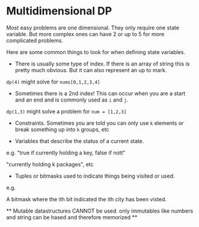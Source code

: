 # Multidimensional DP

Most easy problems are one dimensional. They only require one state variable. But more complex ones can have 2 or up to 5 for more complicated problems. 

Here are some common things to look for when defining state variables. 

- There is usually some type of index. If there is an array of string this is pretty much obvious. But it can also represent an up to mark. 

`dp(4)` might solve for `nums[0,1,2,3,4]`

- Sometimes there is a 2nd index! This can occur when you are a start and an end and is commonly used as `i` and `j`. 

`dp(1,3)` might solve a problem for `num = [1,2,3]`

- Constraints. Sometimes you are told you can only use `k` elements or break something up into `k` groups, etc

- Variables that describe the status of a current state. 

e.g.
"true if currently holding a key, false if nott"

"currently holding k packages", etc

- Tuples or bitmasks used to indicate things being visited or used. 

e.g.

A bitmask where the ith bit indicated the ith city has been visted. 

** Mutable datastructures CANNOT be used. only immutables like numbers and string can be hased and therefore memorized **